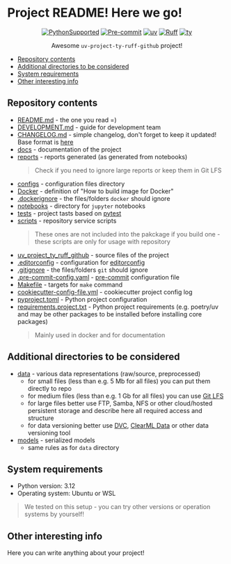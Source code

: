 # Project README! Here we go!

<div align="center">

[![PythonSupported](https://img.shields.io/badge/python-3.12-brightgreen.svg)](https://python3statement.org/#sections50-why)
[![Pre-commit](https://img.shields.io/badge/pre--commit-enabled-brightgreen?logo=pre-commit&logoColor=white)](https://pre-commit.com/)
[![uv](https://img.shields.io/endpoint?url=https://raw.githubusercontent.com/astral-sh/uv/main/assets/badge/v0.json)](https://github.com/astral-sh/uv)
[![Ruff](https://img.shields.io/endpoint?url=https://raw.githubusercontent.com/astral-sh/ruff/main/assets/badge/v2.json)](https://github.com/astral-sh/ruff)
[![ty](https://img.shields.io/endpoint?url=https://raw.githubusercontent.com/astral-sh/ty/main/assets/badge/v0.json)](https://github.com/astral-sh/ty)

Awesome `uv-project-ty-ruff-github` project!
</div>

- [Repository contents](#repository-contents)
- [Additional directories to be considered](#additional-directories-to-be-considered)
- [System requirements](#system-requirements)
- [Other interesting info](#other-interesting-info)

## Repository contents

- [README.md](README.md) - the one you read =)
- [DEVELOPMENT.md](DEVELOPMENT.md) - guide for development team
- [CHANGELOG.md](CHANGELOG.md) - simple changelog, don't forget to keep it updated! Base format is [here](https://keepachangelog.com/en/1.0.0/)
- [docs](docs) - documentation of the project
- [reports](reports) - reports generated (as generated from notebooks)
  > Check if you need to ignore large reports or keep them in Git LFS
- [configs](configs) - configuration files directory
- [Docker](Docker) - definition of "How to build image for Docker"
- [.dockerignore](.dockerignore) - the files/folders `docker` should ignore
- [notebooks](notebooks) - directory for `jupyter` notebooks
- [tests](tests) - project tasts based on [pytest](https://docs.pytest.org/en/stable/)
- [scripts](scripts) - repository service scripts
  > These ones are not included into the pakckage if you build one - these scripts are only for usage with repository
- [uv_project_ty_ruff_github](uv_project_ty_ruff_github) - source files of the project
- [.editorconfig](.editorconfig) - configuration for [editorconfig](https://editorconfig.org/)
- [.gitignore](.gitignore) - the files/folders `git` should ignore
- [.pre-commit-config.yaml](.pre-commit-config.yaml) - [pre-commit](https://pre-commit.com/) configuration file
- [Makefile](Makefile) - targets for `make` command
- [cookiecutter-config-file.yml](cookiecutter-config-file.yml) - cookiecutter project config log
- [pyproject.toml](pyproject.toml) - Python project configuration
- [requirements.project.txt](requirements.project.txt) - Python project requirements (e.g. poetry/uv and may be other packages to be installed before installing core packages)
  > Mainly used in docker and for documentation

## Additional directories to be considered

- [data](data) - various data representations (raw/source, preprocessed)
  - for small files (less than e.g. 5 Mb for all files) you can put them directly to repo
  - for medium files (less than e.g. 1 Gb for all files) you can use [Git LFS](https://git-lfs.com/)
  - for large files better use FTP, Samba, NFS or other cloud/hosted persistent storage and describe here all required access and structure
  - for data versioning better use [DVC](https://dvc.org/), [ClearML Data](https://clear.ml/docs/latest/docs/clearml_data/) or other data versioning tool
- [models](models) - serialized models
  - same rules as for `data` directory

## System requirements

- Python version: 3.12
- Operating system: Ubuntu or WSL

> We tested on this setup - you can try other versions or operation systems by yourself!

## Other interesting info

Here you can write anything about your project!
